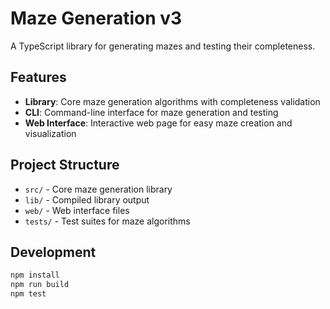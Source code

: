# Maze Generation v3

A TypeScript library for generating mazes and testing their completeness.

## Features

- **Library**: Core maze generation algorithms with completeness validation
- **CLI**: Command-line interface for maze generation and testing
- **Web Interface**: Interactive web page for easy maze creation and visualization

## Project Structure

- `src/` - Core maze generation library
- `lib/` - Compiled library output
- `web/` - Web interface files
- `tests/` - Test suites for maze algorithms

## Development

```bash
npm install
npm run build
npm test
```